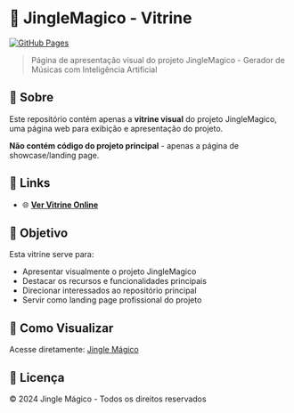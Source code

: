# 🎵 JingleMagico - Vitrine

[![GitHub Pages](https://img.shields.io/badge/GitHub%20Pages-Live-brightgreen)](https://davidassef.github.io/JingleMagico-Vitrine/)

> Página de apresentação visual do projeto JingleMagico - Gerador de Músicas com Inteligência Artificial

## 📖 Sobre

Este repositório contém apenas a **vitrine visual** do projeto JingleMagico, uma página web para exibição e apresentação do projeto.

**Não contém código do projeto principal** - apenas a página de showcase/landing page.

## 🔗 Links

- 🌐 **[Ver Vitrine Online](https://www.jinglemagico.com.br/)**

## 🎯 Objetivo

Esta vitrine serve para:
- Apresentar visualmente o projeto JingleMagico
- Destacar os recursos e funcionalidades principais
- Direcionar interessados ao repositório principal
- Servir como landing page profissional do projeto

## 🚀 Como Visualizar

Acesse diretamente: [Jingle Mágico](https:/www.jinglemagico.com.br/)

## 📄 Licença

© 2024 Jingle Mágico - Todos os direitos reservados
